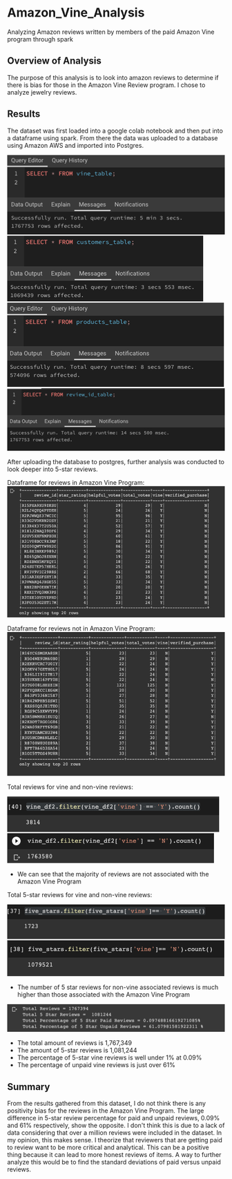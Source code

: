 # Amazon_Vine_Analysis

Analyzing Amazon reviews written by members of the paid Amazon Vine program through spark

## Overview of Analysis
The purpose of this analysis is to look into amazon reviews to determine if there is bias for those in the Amazon Vine Review program. I chose to analyze jewelry reviews.

## Results 
  The dataset was first loaded into a google colab notebook and then put into a dataframe using spark. From there the data was uploaded to a database using Amazon AWS and imported into Postgres.
  
  ![vine_pg](https://github.com/JTGonzaga/Amazon_Vine_Analysis/blob/main/Analysis/vine_pg.png)
  ![customers_pg](https://github.com/JTGonzaga/Amazon_Vine_Analysis/blob/main/Analysis/customers_pg.png)
  ![products_pg](https://github.com/JTGonzaga/Amazon_Vine_Analysis/blob/main/Analysis/products_pg.png)
  ![review_pg](https://github.com/JTGonzaga/Amazon_Vine_Analysis/blob/main/Analysis/review_pg.png)
 
 After uploading the database to postgres, further analysis was conducted to look deeper into 5-star reviews.
 
 Dataframe for reviews in Amazon Vine Program:
  ![paid_vine](https://github.com/JTGonzaga/Amazon_Vine_Analysis/blob/main/Analysis/paid_vine.png)
  
 Dataframe for reviews not in Amazon Vine Program:
 ![unpaid_vine](https://github.com/JTGonzaga/Amazon_Vine_Analysis/blob/main/Analysis/unpaid_vine.png)
 
 Total reviews for vine and non-vine reviews:
 
 ![total_paid](https://github.com/JTGonzaga/Amazon_Vine_Analysis/blob/main/Analysis/total_vine.png)
 ![total_unpaid](https://github.com/JTGonzaga/Amazon_Vine_Analysis/blob/main/Analysis/total_unpaid.png)
 
 - We can see that the majority of reviews are not associated with the Amazon Vine Program
 
 Total 5-star reviews for vine and non-vine reviews:
 
 ![5_star_paid](https://github.com/JTGonzaga/Amazon_Vine_Analysis/blob/main/Analysis/vine_5_star.png)
 ![5-star_unpaid](https://github.com/JTGonzaga/Amazon_Vine_Analysis/blob/main/Analysis/unpaid_5_star.png)
 
 - The number of 5 star reviews for non-vine associated reviews is much higher than those associated with the Amazon Vine Program
 
![totals](https://github.com/JTGonzaga/Amazon_Vine_Analysis/blob/main/Analysis/total_values.png)
- The total amount of reviews is 1,767,349
- The amount of 5-star reviews is 1,081,244
- The percentage of 5-star vine reviews is well under 1% at 0.09%
- The percentage of unpaid vine reviews is just over 61%

## Summary

From the results gathered from this dataset, I do not think there is any positivity bias for the reviews in the Amazon Vine Program. The large difference in 5-star review percentage for paid and unpaid reviews, 0.09% and 61% respectively, show the opposite. I don't think this is due to a lack of data considering that over a million reviews were included in the dataset. In my opinion, this makes sense. I theorize that reviewers that are getting paid to review want to be more critical and analytical. This can be a positive thing because it can lead to more honest reviews of items. A way to further analyze this would be to find the standard deviations of paid versus unpaid reviews.
